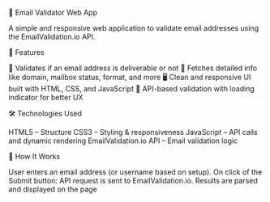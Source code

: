 📧 Email Validator Web App

A simple and responsive web application to validate email addresses using the EmailValidation.io API.

📌 Features

🔎 Validates if an email address is deliverable or not
🚀 Fetches detailed info like domain, mailbox status, format, and more
🖥️ Clean and responsive UI built with HTML, CSS, and JavaScript
📡 API-based validation with loading indicator for better UX

🛠️ Technologies Used

HTML5 – Structure
CSS3 – Styling & responsiveness
JavaScript – API calls and dynamic rendering
EmailValidation.io API – Email validation logic

🚀 How It Works

User enters an email address (or username based on setup).
On click of the Submit button:
API request is sent to EmailValidation.io.
Results are parsed and displayed on the page
